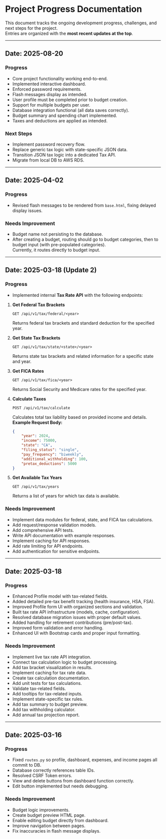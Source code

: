 # Project Progress Documentation

This document tracks the ongoing development progress, challenges, and next steps for the project.  
Entries are organized with the **most recent updates at the top**.

---

## Date: 2025-08-20
### Progress
- Core project functionality working end-to-end.
- Implemented interactive dashboard.
- Enforced password requirements.
- Flash messages display as intended.
- User profile must be completed prior to budget creation.
- Support for multiple budgets per user.
- Database integration functional (all data saves correctly).
- Budget summary and spending chart implemented.
- Taxes and deductions are applied as intended.

### Next Steps
- Implement password recovery flow.
- Replace generic tax logic with state-specific JSON data.
- Transition JSON tax logic into a dedicated Tax API.
- Migrate from local DB to AWS RDS.

---

## Date: 2025-04-02
### Progress
- Revised flash messages to be rendered from `base.html`, fixing delayed display issues.

### Needs Improvement
- Budget name not persisting to the database.
- After creating a budget, routing should go to budget categories, then to budget input (with pre-populated categories).  
  Currently, it routes directly to budget input.

---

## Date: 2025-03-18 (Update 2)
### Progress
- Implemented internal **Tax Rate API** with the following endpoints:

1. **Get Federal Tax Brackets**  
    ```http
    GET /api/v1/tax/federal/<year>
    ```
    Returns federal tax brackets and standard deduction for the specified year.

2. **Get State Tax Brackets**  
    ```http
    GET /api/v1/tax/state/<state>/<year>
    ```
    Returns state tax brackets and related information for a specific state and year.

3. **Get FICA Rates**  
    ```http
    GET /api/v1/tax/fica/<year>
    ```
    Returns Social Security and Medicare rates for the specified year.

4. **Calculate Taxes**  
    ```http
    POST /api/v1/tax/calculate
    ```
    Calculates total tax liability based on provided income and details.  
    **Example Request Body:**
    ```json
    {
        "year": 2024,
        "income": 75000,
        "state": "CA",
        "filing_status": "single",
        "pay_frequency": "biweekly",
        "additional_withholding": 100,
        "pretax_deductions": 5000
    }
    ```

5. **Get Available Tax Years**  
    ```http
    GET /api/v1/tax/years
    ```
    Returns a list of years for which tax data is available.

### Needs Improvement
- Implement data modules for federal, state, and FICA tax calculations.
- Add request/response validation models.
- Add comprehensive API tests.
- Write API documentation with example responses.
- Implement caching for API responses.
- Add rate limiting for API endpoints.
- Add authentication for sensitive endpoints.

---

## Date: 2025-03-18
### Progress
- Enhanced Profile model with tax-related fields.
- Added detailed pre-tax benefit tracking (health insurance, HSA, FSA).
- Improved Profile form UI with organized sections and validation.
- Built tax rate API infrastructure (models, cache, configuration).
- Resolved database migration issues with proper default values.
- Added handling for retirement contributions (pre/post-tax).
- Improved form validation and error handling.
- Enhanced UI with Bootstrap cards and proper input formatting.

### Needs Improvement
- Implement live tax rate API integration.
- Connect tax calculation logic to budget processing.
- Add tax bracket visualization in results.
- Implement caching for tax rate data.
- Create tax calculation documentation.
- Add unit tests for tax calculations.
- Validate tax-related fields.
- Add tooltips for tax-related inputs.
- Implement state-specific tax rules.
- Add tax summary to budget preview.
- Add tax withholding calculator.
- Add annual tax projection report.

---

## Date: 2025-03-16
### Progress
- Fixed `routes.py` so profile, dashboard, expenses, and income pages all commit to DB.
- Database correctly references table IDs.
- Resolved CSRF Token errors.
- View and delete buttons from dashboard function correctly.
- Edit button implemented but needs debugging.

### Needs Improvement
- Budget logic improvements.
- Create budget preview HTML page.
- Enable editing budget directly from dashboard.
- Improve navigation between pages.
- Fix inaccuracies in flash message displays.
   
        